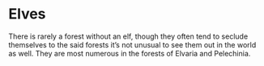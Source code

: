 # Elves
There is rarely a forest without an elf, though they often tend to seclude themselves to the said forests it’s not unusual to see them out in the world as well. They are most numerous in the forests of Elvaria and Pelechinia.